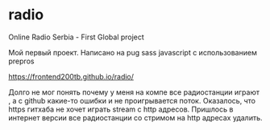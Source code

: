 # radio
Online Radio Serbia - First Global project

Мой первый проект. Написано на pug sass javascript с использованием prepros

https://frontend200tb.github.io/radio/

Долго не мог понять почему у меня на компе все радиостанции играют , а с github какие-то ошибки и не проигрывается поток. Оказалось, что https гитхаба не хочет играть stream с http адресов. Пришлось в интернет версии все радиостанции со стримом на http адресах удалить.
